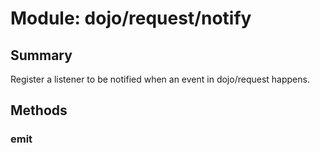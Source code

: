 # Module: dojo/request/notify

## Summary

Register a listener to be notified when an event
in dojo/request happens.
## Methods

### emit


